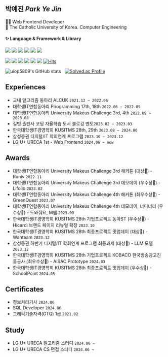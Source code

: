 <!--
**uiop5809/uiop5809** is a ✨ _special_ ✨ repository because its `README.md` (this file) appears on your GitHub profile.

Here are some ideas to get you started

- 🔭 I’m currently working on ...
- 🌱 I’m currently learning ...
- 👯 I’m looking to collaborate on ...
- 🤔 I’m looking for help with ...
- 💬 Ask me about ...
- 📫 How to reach me: ...
- 😄 Pronouns: ...
- ⚡ Fun fact: ....
-->

## 박예진 _Park Ye Jin_

👩‍💻 Web Frontend Developer  
📝 The Catholic University of Korea. Computer Engineering

#### ✨ Language & Framework & Library

<img src="https://img.shields.io/badge/HTML5-E34F26?style=flat&logo=HTML5&logoColor=white"/> <img src="https://img.shields.io/badge/CSS3-1572B6?style=flat&logo=CSS3&logoColor=white"/> <img src="https://img.shields.io/badge/JavaScript-F7DF1E?style=flat&logo=JavaScript&logoColor=white"/> <img src="https://img.shields.io/badge/TypeScript-3178C6?style=flat&logo=TypeScript&logoColor=white"/> <img src="https://img.shields.io/badge/React-61DAFB?style=flat&logo=React&logoColor=white"/> <img src="https://img.shields.io/badge/Next.js-000000?style=flat&logo=Next.js&logoColor=white"/>

<img src="https://img.shields.io/badge/ReactQuery-FF4154?style=flat&logo=reactQuery&logoColor=white"/> <img src="https://img.shields.io/badge/Storybook-FF4785?style=flat&logo=Storybook&logoColor=white"/> <img src="https://img.shields.io/badge/StyledComponents-DB7093?style=flat&logo=StyledComponents&logoColor=white"/> <img src="https://img.shields.io/badge/Recoil-0075EB?style=flat&logo=Recoil&logoColor=white"/> <img src="https://img.shields.io/badge/TailwindCSS-06B6D4?style=flat&logo=TailwindCSS&logoColor=white"/> <img src="https://img.shields.io/badge/Framer-0055FF?style=flat&logo=framer&logoColor=white"/>  [![Hits](https://hits.seeyoufarm.com/api/count/incr/badge.svg?url=https%3A%2F%2Fgithub.com%2Fuiop5809%2Fuiop5809.git&count_bg=%2379C83D&title_bg=%23555555&icon=&icon_color=%23E7E7E7&title=hits&edge_flat=false)](https://hits.seeyoufarm.com)

![uiop5809's GitHub stats](https://github-readme-stats.vercel.app/api?username=uiop5809&show_icons=true&bg_color=00000000&title_color=F8418B&icon_color=F1D246&text_color=8C9196) &nbsp; [![Solved.ac Profile](http://mazassumnida.wtf/api/v2/generate_badge?boj=uiop5809)](https://solved.ac/uiop5809/)
<!-- [![Top Langs](https://github-readme-stats.vercel.app/api/top-langs/?username=uiop5809&layout=compact&hide=jupyter%20notebook&theme=transparent&show_icons=true&line_height=18&title_color=F8418B&bord3D3D&text_color=8C9196)](https://github.com/anuraghazra/github-readme-stats) &nbsp;&nbsp;&nbsp; -->

## Experiences
* 교내 알고리즘 동아리 ALCUK `2021.12 ~ 2022.06`
* 대학생IT연합동아리 Pirogramming 17th, 18th `2022.06 ~ 2022.09`
* 대학생IT연합동아리 University Makeus Challenge 3rd, 4th `2022.09 ~ 2023.08`
* 길벗 출판사 코딩 자율학습 도서 블로깅 멘토`2023.02 ~ 2023.03`
* 한국대학생IT경영학회 KUSITMS 28th, 29th `2023.08 ~ 2024.06`
* 삼성증권 디지털/IT 학회연계 프로그램 `2023.10 ~ 2023.12`
* LG U+ URECA 1st - Web Frontend `2024.06 ~ now`

## Awards
* 대학생IT연합동아리 University Makeus Challenge 3rd 해커톤 (대상🥇) - Runiv `2022.11`
* 대학생IT연합동아리 University Makeus Challenge 3rd 데모데이 (우수상🏅) - Lifolio `2023.02`
* 대학생IT연합동아리 University Makeus Challenge 4th 해커톤 (최우수상🥇) - GreenQuest `2023.07`
* 대학생IT연합동아리 University Makeus Challenge 4th 데모데이, 너디너리 (우수상🏅) - 도와줘요, M쌤 `2023.09`
* 한국대학생IT경영학회 KUSITMS 28th 기업프로젝트 동아ST (우수상🏅) - Hicardi 브랜드 페이지 리뉴얼 확장 `2023.10`
* 한국대학생IT경영학회 KUSITMS 28th 최종프로젝트 밋업데이 (대상🥇) - Wanteam `2023.12`
* 삼성증권 하반기 디지털/IT 학회연계 프로그램 최종과제 (대상🥇) - LLM 모델 `2023.12`
* 한국대학생IT경영학회 KUSITMS 28th 기업프로젝트 KOBACO 한국방송광고진흥공사 (최우수상🏅) - AiSAC Prototype  `2024.03`
* 한국대학생IT경영학회 KUSITMS 28th 최종프로젝트 밋업데이 (우수상🏅) - SchoolPoint `2024.05`

## Certificates
* 정보처리기사 `2024.06`
* SQL Developer `2024.06`
* 그래픽기술자격(GTQ) 1급 `2021.02`

## Study
* LG U+ URECA 알고리즘 스터디 `2024.06 ~`
* LG U+ URECA CS 면접 스터디 `2024.06 ~`


